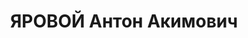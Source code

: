 ---
title: ЯРОВОЙ Антон Акимович
description: '1901 г.р., украинец, член ВКП(б), батальонный комиссар, и. д. военкома
  88 стр. полка 30 стр. дивизии КВО.

  ВКВС - 13.01.1938, ВМН. Расстрелян 13.01.1938, Киев'
---